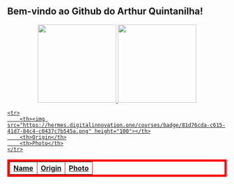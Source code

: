 ## Bem-vindo ao Github do Arthur Quintanilha!
<div align="center">
  <a href="https://github.com/arthurqui">
  <img height="180em" src="https://github-readme-stats.vercel.app/api?username=arthurqui&show_icons=true&theme=dark&include_all_commits=true&count_private=true"/>
  <img height="180em" src="https://github-readme-stats.vercel.app/api/top-langs/?username=arthurqui&layout=compact&langs_count=7&theme=dark"/>
</div>

<div> 


<table border="5" bordercolor="red" align="center">
    
    <tr>
        <th><img src="https://hermes.digitalinnovation.one/courses/badge/81d76cda-c615-41d7-84c4-c0437c7b545a.png" height="100"></th>
        <th>Origin</th>
        <th>Photo</th>
    </tr>
  
  <tr>
        <th>Name</th>
        <th>Origin</th>
        <th>Photo</th>
    </tr>

   
</table>

  

</div>




